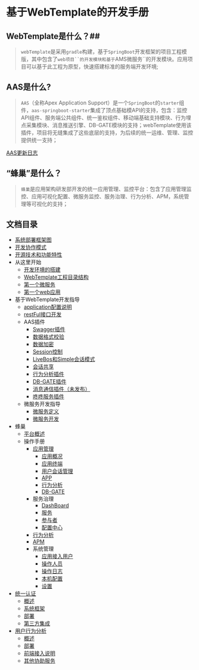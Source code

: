 # 基于WebTemplate的开发手册 #
## WebTemplate是什么？##

> `webTemplate`是采用`gradle`构建，基于`SpringBoot`开发框架的项目工程模版，其中包含了`web项目``的开发模块和基于`AMS微服务``的开发模块。应用项目可以基于此工程为原型，快速搭建标准的服务端开发环境;

## AAS是什么? ##

> `AAS`（全称Apex Application Support）是一个`SpringBoot`的`starter`组件，`aas-springboot-starter`集成了顶点基础模API的支持，包含：监控API组件、服务端公共组件、统一鉴权组件、移动端基础支持模块、行为埋点采集模块、消息推送引擎、DB-GATE模块的支持；webTemplate使用该插件，项目将无缝集成了这些底层的支持，为后续的统一运维、管理、监控提供统一支持；

[AAS更新日志](AAS_UPDATE.md)

## “蜂巢”是什么？ ##

> `蜂巢`是应用架构研发部开发的统一应用管理、监控平台：包含了应用管理监控、应用可视化配置、微服务监控、服务治理、行为分析、APM，系统管理等可视化的支持；


## 文档目录

- [系统部署框架图](md/framework.md)
- [开发协作模式](md/devModel.md)
- [开源技术和功能特性](md/AASFeature.md)
- 从这里开始
    - [开发环境的搭建](md/devEnvironment.md)
    - [WebTemplate工程目录结构](md/AASdemoSource.md)
    - [第一个微服务](md/firstAms.md)
    - [第一个web应用](md/firstWebapp.md)
- 基于WebTemplate开发指导
    - [application配置说明](md/AASappConfig.md)
    - [restFul接口开发](md/AASrestful.md)
    - AAS插件
        -  [Swagger插件](md/AASswagger.md)
        -  [数据格式校验](md/AASvalidate.md)
        -  [数据加密](md/AASGuard.md)
        -  [Session控制](md/AASsession.md)
        -  [LiveBos和Simple会话模式](md/AASauthentication.md)
        -  [会话共享](md/AASsessionSharing.md)
        -  [行为分析插件](md/AASCount/PLUGIN.md)
        -  [DB-GATE插件](md/AASdbgate.md)
        -  [消息通信插件（未发布）](md/README.md)
        -  [咚咚服务插件](md/AASDong.md)
    - 微服务开发指导
        - [微服务定义](md/AMSdef.md)
        - [微服务开发](md/AMSdep.md)
- 蜂巢
    - [平台概述](md/README.md)
    - 操作手册
        -  [应用管理](md/appManager.md)
            - [应用概况](md/appGeneral.md)
            - [应用终端](md/appClient.md)
            - [用户会话管理](md/userSession.md)
            - [APP](md/App.md)
            - [行为分析](md/AASCount/OperationManual.md)
            - [DB-GATE](md/db-gate.md)
        -  服务治理
            -  [DashBoard](md/Dashboard.md)
            -  [服务](md/service.md)
            -  [参与者](md/serviceActor.md)
            -  [配置中心](md/amsConfig.md)
        -  [行为分析](md/AASCount/OperationManual.md)
        -  [APM](md/AMP.md)
        -  系统管理
            -  [应用接入用户](md/appAccess.md)
            -  [操作人员](md/mgrUser.md)
            -  [操作日志](md/log.md)
            -  [本机配置](md/localInfo.md)
            -  [设置](md/setting.md)
- [统一认证](md/AcCenter.md)
    - [概述](md/AcCenter.md#概述)
    - [系统框架](md/AcCenter.md#系统框架)
    - [部署](md/AcCenter.md#部署)
    - [第三方集成](md/AcCenter.md#第三方集成)
- [用户行为分析](md/uba.md)
    - [概述](md/uba.md#概述)
    - [部署](md/uba.md#部署)
    - [前端接入说明](md/uba.md#前端接入说明)
    - [其他协助服务](md/uba.md#其他协助服务)